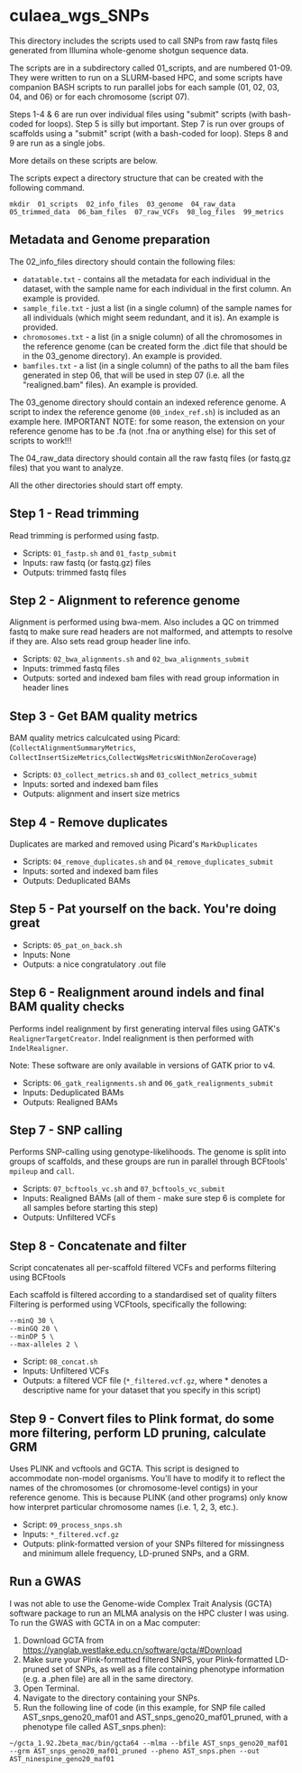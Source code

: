 # culaea_wgs_SNPs
This directory includes the scripts used to call SNPs from raw fastq files generated from Illumina whole-genome shotgun sequence data.

The scripts are in a subdirectory called 01_scripts, and are numbered 01-09. They were written to run on a SLURM-based HPC, and some scripts have companion BASH scripts to run parallel jobs for each sample (01, 02, 03, 04, and 06) or for each chromosome (script 07).

Steps 1-4 & 6 are run over individual files using "submit" scripts (with bash-coded for loops).
Step 5 is silly but important.
Step 7 is run over groups of scaffolds using a "submit" script (with a bash-coded for loop).
Steps 8 and 9 are run as a single jobs.

More details on these scripts are below.

The scripts expect a directory structure that can be created with the following command.
```
mkdir  01_scripts  02_info_files  03_genome  04_raw_data  05_trimmed_data  06_bam_files  07_raw_VCFs  98_log_files  99_metrics
```

## Metadata and Genome preparation

The 02_info_files directory should contain the following files:
* `datatable.txt` - contains all the metadata for each individual in the dataset, with the sample name for each individual in the first column. An example is provided.
* `sample_file.txt` - just a list (in a single column) of the sample names for all individuals (which might seem redundant, and it is). An example is provided.
* `chromosomes.txt` - a list (in a snigle column) of all the chromosomes in the reference genome (can be created form the .dict file that should be in the 03_genome directory). An example is provided.
* `bamfiles.txt` - a list (in a single column) of the paths to all the bam files generated in step 06, that will be used in step 07 (i.e. all the "realigned.bam" files). An example is provided.

The 03_genome directory should contain an indexed reference genome. A script to index the reference genome (`00_index_ref.sh`) is included as an example here. IMPORTANT NOTE: for some reason, the extension on your reference genome has to be .fa (not .fna or anything else) for this set of scripts to work!!!

The 04_raw_data directory should contain all the raw fastq files (or fastq.gz files) that you want to analyze.

All the other directories should start off empty.

## Step 1 - Read trimming
Read trimming is performed using fastp.

* Scripts: `01_fastp.sh` and `01_fastp_submit`
* Inputs: raw fastq (or fastq.gz) files
* Outputs: trimmed fastq files

## Step 2 - Alignment to reference genome
Alignment is performed using bwa-mem.
Also includes a QC on trimmed fastq to make sure read headers are not malformed, and attempts to resolve if they are.
Also sets read group header line info.

* Scripts: `02_bwa_alignments.sh` and `02_bwa_alignments_submit`
* Inputs: trimmed fastq files
* Outputs: sorted and indexed bam files with read group information in header lines

## Step 3 - Get BAM quality metrics
BAM quality metrics calculcated using Picard:
(`CollectAlignmentSummaryMetrics`, `CollectInsertSizeMetrics`,`CollectWgsMetricsWithNonZeroCoverage`)

* Scripts: `03_collect_metrics.sh` and `03_collect_metrics_submit`
* Inputs: sorted and indexed bam files
* Outputs: alignment and insert size metrics

## Step 4 - Remove duplicates
Duplicates are marked and removed using Picard's `MarkDuplicates`

* Scripts: `04_remove_duplicates.sh` and `04_remove_duplicates_submit`
* Inputs: sorted and indexed bam files
* Outputs: Deduplicated BAMs

## Step 5 - Pat yourself on the back. You're doing great

* Scripts: `05_pat_on_back.sh`
* Inputs: None
* Outputs: a nice congratulatory .out file

## Step 6 - Realignment around indels and final BAM quality checks
Performs indel realignment by first generating interval files using GATK's `RealignerTargetCreator`.
Indel realignment is then performed with `IndelRealigner`.

Note: These software are only available in versions of GATK prior to v4.

* Scripts: `06_gatk_realignments.sh` and `06_gatk_realignments_submit`
* Inputs: Deduplicated BAMs
* Outputs: Realigned BAMs

## Step 7 - SNP calling
Performs SNP-calling using genotype-likelihoods.
The genome is split into groups of scaffolds, and these groups are run in parallel through BCFtools' `mpileup` and `call`.

* Scripts: `07_bcftools_vc.sh` and `07_bcftools_vc_submit`
* Inputs: Realigned BAMs (all of them - make sure step 6 is complete for all samples before starting this step)
* Outputs: Unfiltered VCFs

## Step 8 - Concatenate and filter
Script concatenates all per-scaffold filtered VCFs and performs filtering using BCFtools

Each scaffold is filtered according to a standardised set of quality filters
Filtering is performed using VCFtools, specifically the following:
```
--minQ 30 \
--minGQ 20 \
--minDP 5 \
--max-alleles 2 \
```

* Script: `08_concat.sh`
* Inputs: Unfiltered VCFs
* Outputs: a filtered VCF file (`*_filtered.vcf.gz`, where * denotes a descriptive name for your dataset that you specify in this script)

## Step 9 - Convert files to Plink format, do some more filtering, perform LD pruning, calculate GRM
Uses PLINK and vcftools and GCTA. This script is designed to accommodate non-model organisms. You'll have to modify it to reflect the names of the chromosomes (or chromosome-level contigs) in your reference genome. This is because PLINK (and other programs) only know how interpret particular chromosome names (i.e. 1, 2, 3, etc.).

* Script: `09_process_snps.sh`
* Inputs: `*_filtered.vcf.gz`
* Outputs: plink-formatted version of your SNPs filtered for missingness and minimum allele frequency, LD-pruned SNPs, and a GRM.

## Run a GWAS
I was not able to use the Genome-wide Complex Trait Analysis (GCTA) software package to run an MLMA analysis on the HPC cluster I was using. To run the GWAS with GCTA in on a Mac computer:

1. Download GCTA from https://yanglab.westlake.edu.cn/software/gcta/#Download 
2. Make sure your Plink-formatted filtered SNPS, your Plink-formatted LD-pruned set of SNPs, as well as a file containing phenotype information (e.g. a .phen file) are all in the same directory.
3. Open Terminal.
4. Navigate to the directory containing your SNPs.
5. Run the following line of code (in this example, for SNP file called AST_snps_geno20_maf01 and AST_snps_geno20_maf01_pruned, with a phenotype file called AST_snps.phen):
```
~/gcta_1.92.2beta_mac/bin/gcta64 --mlma --bfile AST_snps_geno20_maf01 --grm AST_snps_geno20_maf01_pruned --pheno AST_snps.phen --out AST_ninespine_geno20_maf01
```
